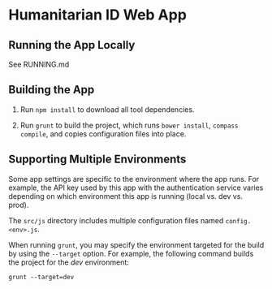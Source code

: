 # Humanitarian ID Web App

## Running the App Locally

See RUNNING.md

## Building the App

1. Run `npm install` to download all tool dependencies.

1. Run `grunt` to build the project, which runs `bower install`, `compass compile`, and copies configuration files into place.

## Supporting Multiple Environments

Some app settings are specific to the environment where the app runs. For example, the API key used by this app with the authentication service varies depending on which environment this app is running (local vs. dev vs. prod).

The `src/js` directory includes multiple configuration files named `config.<env>.js`.

When running `grunt`, you may specify the environment targeted for the build by using the `--target` option. For example, the following command builds the project for the *dev* environment:

```
grunt --target=dev
```
